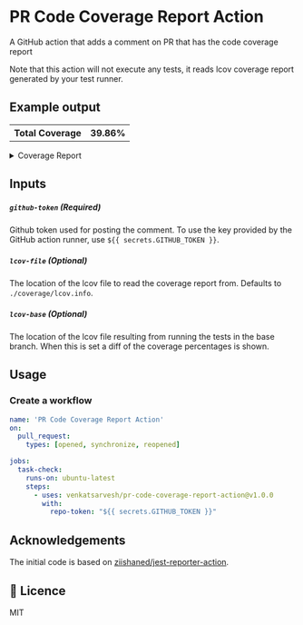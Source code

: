 # PR Code Coverage Report Action
A GitHub action that adds a comment on PR that has the code coverage report

Note that this action will not execute any tests, it reads lcov coverage report generated by your test runner.

## Example output

<table role="table"><tbody><tr><th>Total Coverage</th><th>39.86%</th></tr></tbody></table><p></p><details> <summary>Coverage Report</summary> <table> <tbody> <tr> <th>File</th> <th>Branches</th> <th>Funcs</th> <th>Lines</th> </tr> <tr> <td colspan='5'><b>src</b></td> </tr> <tr> <td>&nbsp; &nbsp;<a href='https://github.com/example/foo/blob/f9d42291812ed03bb197e48050ac38ac6befe4e5/src/index.js'>index.js</a></td> <td>17.48%</td> <td>49.29%</td> <td>28.51%</td> </tr> <tr> <td colspan='5'><b>src/lib</b></td> </tr> <tr> <td>&nbsp; &nbsp;<a href='https://github.com/example/foo/blob/f9d42291812ed03bb197e48050ac38ac6befe4e5/src/lib/file1.js'>file1.js</a></td> <td>74.19%</td> <td>49.30%</td> <td>35.82%</td> </tr> <tr> <td>&nbsp; &nbsp;<a href='https://github.com/example/foo/blob/f9d42291812ed03bb197e48050ac38ac6befe4e5/src/lib/file2.js'>file2.js</a></td> <td>43.17%</td> <td>20.48%</td> <td>8.47%</td> </tr> <tr> <td>&nbsp; &nbsp;<a href='https://github.com/example/foo/blob/f9d42291812ed03bb197e48050ac38ac6befe4e5/src/lib/file3.js'>file3.js</a></td> <td>85.71%</td> <td>88.89%</td> <td>83.19%</td> </tr> <tr> <td colspan='5'><b>src/components</b></td> </tr> <tr> <td>&nbsp; &nbsp;<a href='https://github.com/example/foo/blob/f9d42291812ed03bb197e48050ac38ac6befe4e5/src/components/main.js'>main.js</a></td> <td>62.64%</td> <td>68.39%</td> <td>20.73%</td> </tr> <tr> <td colspan='5'><b>src/services</b></td> </tr> <tr> <td>&nbsp; &nbsp;<a href='https://github.com/example/foo/blob/f9d42291812ed03bb197e48050ac38ac6befe4e5/src/services/service1.js'>service1.js</a></td> <td>30.74%</td> <td>51.84%</td> <td>6.93%</td> </tr> </tbody> </table></details> </td> </tr> </tbody></table>

## Inputs

##### `github-token` (**Required**)
Github token used for posting the comment. To use the key provided by the GitHub
action runner, use `${{ secrets.GITHUB_TOKEN }}`.

##### `lcov-file` (**Optional**)
The location of the lcov file to read the coverage report from. Defaults to
`./coverage/lcov.info`.

##### `lcov-base` (**Optional**)
The location of the lcov file resulting from running the tests in the base
branch. When this is set a diff of the coverage percentages is shown.

## Usage

### Create a workflow
```yml
name: 'PR Code Coverage Report Action'
on: 
  pull_request:
    types: [opened, synchronize, reopened]

jobs:
  task-check:
    runs-on: ubuntu-latest
    steps:
      - uses: venkatsarvesh/pr-code-coverage-report-action@v1.0.0
        with:
          repo-token: "${{ secrets.GITHUB_TOKEN }}"
```

## Acknowledgements

The initial code is based on [ziishaned/jest-reporter-action](https://github.com/ziishaned/jest-reporter-action).
## :memo: Licence
MIT
